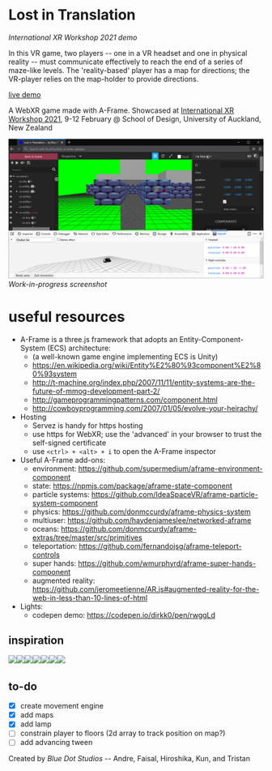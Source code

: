 # Lost in Translation

*International XR Workshop 2021 demo*

In this VR game, two players -- one in a VR headset and one in physical reality -- must communicate effectively to reach the end of a series of maze-like levels. The 'reality-based' player has a map for directions; the VR-player relies on the map-holder to provide directions.

[live demo](https://lit.cmp.ac.nz/)

A WebXR game made with A-Frame. Showcased at [International XR Workshop 2021](https://sites.google.com/view/xrworkshop/home), 9-12 February @ School of Design, University of Auckland, New Zealand

![](screenshot.png)  
*Work-in-progress screenshot*

# useful resources

* A-Frame is a three.js framework that adopts an Entity-Component-System (ECS) architecture:
  * (a well-known game engine implementing ECS is Unity)
  * https://en.wikipedia.org/wiki/Entity%E2%80%93component%E2%80%93system
  * http://t-machine.org/index.php/2007/11/11/entity-systems-are-the-future-of-mmog-development-part-2/
  * http://gameprogrammingpatterns.com/component.html
  * http://cowboyprogramming.com/2007/01/05/evolve-your-heirachy/
* Hosting
  * Servez is handy for https hosting
  * use https for WebXR; use the 'advanced' in your browser to trust the self-signed certificate
  * use `<ctrl> + <alt> + i` to open the A-Frame inspector
* Useful A-Frame add-ons:
  * environment: https://github.com/supermedium/aframe-environment-component
  * state: https://npmjs.com/package/aframe-state-component
  * particle systems: https://github.com/IdeaSpaceVR/aframe-particle-system-component
  * physics: https://github.com/donmccurdy/aframe-physics-system
  * multiuser: https://github.com/haydenjameslee/networked-aframe
  * oceans: https://github.com/donmccurdy/aframe-extras/tree/master/src/primitives
  * teleportation: https://github.com/fernandojsg/aframe-teleport-controls
  * super hands: https://github.com/wmurphyrd/aframe-super-hands-component
  * augmented reality: https://github.com/jeromeetienne/AR.js#augmented-reality-for-the-web-in-less-than-10-lines-of-html
* Lights:
  * codepen demo: https://codepen.io/dirkk0/pen/rwggLd

## inspiration
<img src="https://live.staticflickr.com/65535/49014810766_93b91a2ff3_o.jpg" height="100"
/><img src="https://technofaq.org/wp-content/uploads/2018/11/world-of-mazes.jpg" height="100"
/><img src="https://i1.wp.com/waytoomany.games/wp-content/uploads/2019/12/Last-Labyrinth_20191127145549.jpg" height="100"
/><img src="https://www.bestoldgames.net/img/ss/eye-of-the-beholder/eye-of-the-beholder-ss4.gif" height="100"
/><img src="https://specials-images.forbesimg.com/imageserve/5deb581de961e100078f5fb3/960x0.jpg" height="100"
/><img src="https://i.imgur.com/5UUKk10.png" height="100"
/><img src="https://gaminghistory101.files.wordpress.com/2014/09/wolf_2.jpg" height="100"
/>

## to-do

- [x] create movement engine
- [x] add maps
- [x] add lamp
- [ ] constrain player to floors (2d array to track position on map?)
- [ ] add advancing tween

Created by *Blue Dot Studios* -- Andre, Faisal, Hiroshika, Kun, and Tristan
